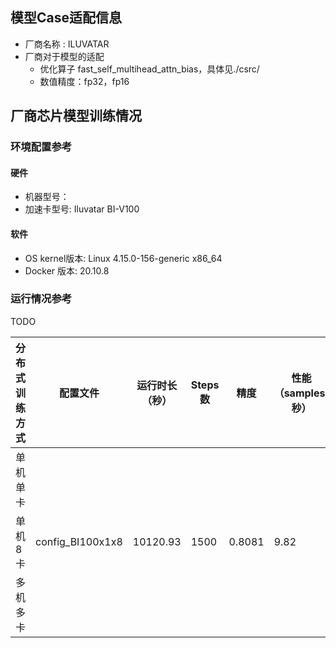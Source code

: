 

## 模型Case适配信息

- 厂商名称 : ILUVATAR
- 厂商对于模型的适配 
  - 优化算子 fast_self_multihead_attn_bias，具体见./csrc/
  - 数值精度：fp32，fp16

## 厂商芯片模型训练情况

###  环境配置参考

#### 硬件

- 机器型号：
- 加速卡型号: Iluvatar BI-V100

#### 软件

  - OS kernel版本: 
  Linux 4.15.0-156-generic x86_64
  - Docker 版本: 
  20.10.8


###  运行情况参考
TODO

| 分布式训练方式 | 配置文件 | 运行时长（秒） | Steps数 | 精度 | 性能（samples/秒） |
| --------------| -------- | -------------- | ------- | ---- | ------------------ |
| 单机单卡       | |       |         |      | |
| 单机8卡        |    config_BI100x1x8   |  10120.93    | 1500 |   0.8081     |       9.82     |
| 多机多卡       | | |       |         |      | |

